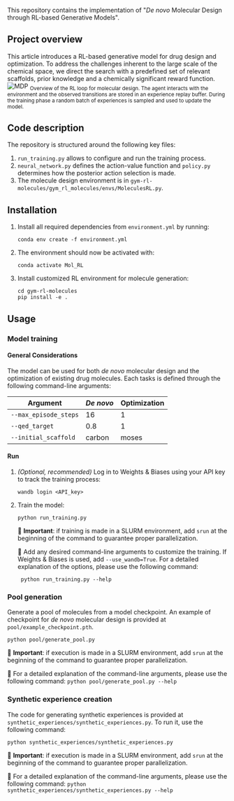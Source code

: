 This repository contains the implementation of "_De novo_ Molecular Design through RL-based Generative Models".

## Project overview
This article introduces a RL-based generative model for drug design and optimization. To address the challenges inherent to the large scale of the chemical space, we direct the search with a predefined set of relevant scaffolds, prior knowledge and a chemically significant reward function.
![MDP](https://github.com/user-attachments/assets/7d12e399-d7e0-4c04-b5ba-e3c743d8f22d)
<sub>Overview of the RL loop for molecular design. The agent interacts with the environment and the observed transitions are stored in an experience replay buffer. During the training phase a random batch of experiences is sampled and used to update the model.</sub>

## Code description
The repository is structured around the following key files:
1. `run_training.py` allows to configure and run the training process.
2. `neural_network.py` defines the action-value function and `policy.py` determines how the posterior action selection is made.
3. The molecule design environment is in `gym-rl-molecules/gym_rl_molecules/envs/MoleculesRL.py`.

## Installation
1. Install all required dependencies from `environment.yml` by running:
   ```
   conda env create -f environment.yml
   ```
2. The environment should now be activated with:
   ```
   conda activate Mol_RL
   ```
3. Install customized RL environment for molecule generation:
   ```
   cd gym-rl-molecules
   pip install -e .
   ```

## Usage

### Model training
#### General Considerations
The model can be used for both *de novo* molecular design and the optimization of existing drug molecules. Each tasks is defined through the following command-line arguments:

| Argument       | *De novo*      | Optimization   |
|----------------|----------------|----------------|
| `--max_episode_steps`  | 16  |   1  |
| `--qed_target`  | 0.8  | 1 |
| `--initial_scaffold`  | carbon  | moses |

#### Run

1. *(Optional, recommended)* Log in to Weights & Biases using your API key to track the training process:
   ```
   wandb login <API_key>
   ```
2. Train the model:
   ```
   python run_training.py
   ```
   🔹 **Important**: if training is made in a SLURM environment, add `srun` at the beginning of the command to guarantee proper parallelization.

   🔹 Add any desired command-line arguments to customize the training. If Weights & Biases is used, add `--use_wandb=True`. For a detailed explanation of the options, please use the following command:
      ```
       python run_training.py --help
      ```

### Pool generation

Generate a pool of molecules from a model checkpoint.  An example of checkpoint for *de novo* molecular design is provided at `pool/example_checkpoint.pth`.
```
python pool/generate_pool.py
```
   🔹 **Important**: if execution is made in a SLURM environment, add `srun` at the beginning of the command to guarantee proper parallelization.
   
   🔹 For a detailed explanation of the command-line arguments, please use the following command:
      ```
      python pool/generate_pool.py --help
      ```

### Synthetic experience creation

The code for generating synthetic experiences is provided at `synthetic_experiences/synthetic_experiences.py`. To run it, use the following command:
```
python synthetic_experiences/synthetic_experiences.py
```
   🔹 **Important**: if execution is made in a SLURM environment, add `srun` at the beginning of the command to guarantee proper parallelization.
   
   🔹 For a detailed explanation of the command-line arguments, please use the following command:
      ```
      python synthetic_experiences/synthetic_experiences.py --help
      ```
